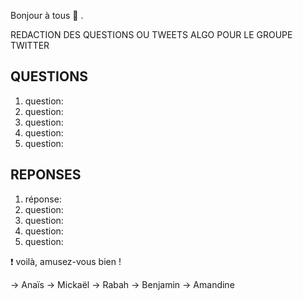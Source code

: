Bonjour à tous  :wave: .

REDACTION DES QUESTIONS OU TWEETS ALGO POUR LE GROUPE TWITTER


<!-- rédaction des questions-->
## QUESTIONS 

1. question:
2. question:
3. question:
4. question:
5. question:
  
  

<!-- rédaction des réponses-->
## REPONSES 
  
1. réponse:
2. question:
3. question:
4. question:
5. question:

:heavy_exclamation_mark:  voilà, amusez-vous bien !  

<!-- auteurs des questions/réponses de cette semaine:-->
-> Anaïs
-> Mickaël
-> Rabah
-> Benjamin
-> Amandine 
